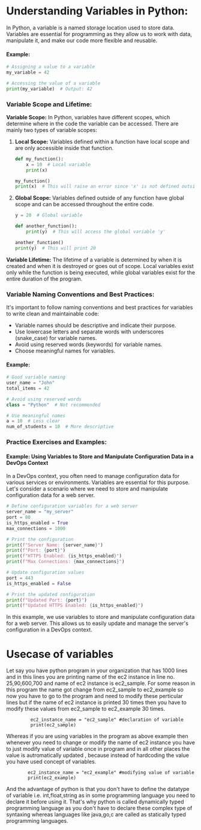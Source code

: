 # Understanding Variables in Python:

In Python, a variable is a named storage location used to store data. Variables are essential for programming as they allow us to work with data, manipulate it, and make our code more flexible and reusable. 

#### Example:

```python
# Assigning a value to a variable
my_variable = 42

# Accessing the value of a variable
print(my_variable)  # Output: 42
```

### Variable Scope and Lifetime:

**Variable Scope:** In Python, variables have different scopes, which determine where in the code the variable can be accessed. There are mainly two types of variable scopes:

1. **Local Scope:** Variables defined within a function have local scope and are only accessible inside that function.
   
   ```python
   def my_function():
       x = 10  # Local variable
       print(x)
   
   my_function()
   print(x)  # This will raise an error since 'x' is not defined outside the function.
   ```

2. **Global Scope:** Variables defined outside of any function have global scope and can be accessed throughout the entire code.

   ```python
   y = 20  # Global variable

   def another_function():
       print(y)  # This will access the global variable 'y'

   another_function()
   print(y)  # This will print 20
   ```

**Variable Lifetime:** The lifetime of a variable is determined by when it is created and when it is destroyed or goes out of scope. Local variables exist only while the function is being executed, while global variables exist for the entire duration of the program.

### Variable Naming Conventions and Best Practices:

It's important to follow naming conventions and best practices for variables to write clean and maintainable code:

- Variable names should be descriptive and indicate their purpose.
- Use lowercase letters and separate words with underscores (snake_case) for variable names.
- Avoid using reserved words (keywords) for variable names.
- Choose meaningful names for variables.

#### Example:

```python
# Good variable naming
user_name = "John"
total_items = 42

# Avoid using reserved words
class = "Python"  # Not recommended

# Use meaningful names
a = 10  # Less clear
num_of_students = 10  # More descriptive
```

### Practice Exercises and Examples:

#### Example: Using Variables to Store and Manipulate Configuration Data in a DevOps Context

In a DevOps context, you often need to manage configuration data for various services or environments. Variables are essential for this purpose. Let's consider a scenario where we need to store and manipulate configuration data for a web server.

```python
# Define configuration variables for a web server
server_name = "my_server"
port = 80
is_https_enabled = True
max_connections = 1000

# Print the configuration
print(f"Server Name: {server_name}")
print(f"Port: {port}")
print(f"HTTPS Enabled: {is_https_enabled}")
print(f"Max Connections: {max_connections}")

# Update configuration values
port = 443
is_https_enabled = False

# Print the updated configuration
print(f"Updated Port: {port}")
print(f"Updated HTTPS Enabled: {is_https_enabled}")
```

In this example, we use variables to store and manipulate configuration data for a web server. This allows us to easily update and manage the server's configuration in a DevOps context.

# Usecase of variables
Let say you have python program in your organization that has 1000 lines and in this lines you are printing name of the ec2 instance in line no. 25,90,600,700 and name of ec2 instance is ec2_sample.
For some reason in this program the name got change from ec2_sample to ec2_example so now you have to go to the program and need to modify these perticular lines but if the name of ec2 instance is printed 30 times then you have to modify these values from ec2_sample to ec2_example 30 times.

             ec2_instance_name = "ec2_sample" #declaration of variable
             print(ec2_sample)
             
Whereas if you are using variables in the program as above example then whenever you need to change or modify the name of ec2 instance you have to just modify value of variable once in program and in all other places the value is autromatically updated , because instead of hardcoding the value you have used concept of variables.

            ec2_instance_name = "ec2_example" #modifying value of variable
            print(ec2_example)

And the advantage of python is that you don't have to define the datatype of variable i.e. int,float,string as in some programming language you need to declare it before using it.
That's why python is called dynamically typed programming language as you don't have to declare these complex type of syntaxing whereas languages like java,go,c are called as statically typed programming languages.
